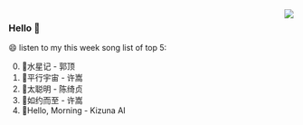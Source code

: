 <img align="right"  src="https://github-readme-stats.vercel.app/api/top-langs/?username=kvnZero" />

### Hello 👋

😄 listen to my this week song list of top 5:

0. 🌈水星记 - 郭顶
1. 🌈平行宇宙 - 许嵩
2. 🌈太聪明 - 陈绮贞
3. 🌈如约而至 - 许嵩
4. 🌈Hello, Morning - Kizuna AI

